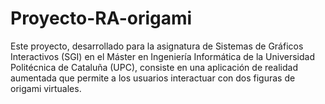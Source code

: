 # Proyecto-RA-origami
Este proyecto, desarrollado para la asignatura de Sistemas de Gráficos Interactivos (SGI) en el Máster en Ingeniería Informática de la Universidad Politécnica de Cataluña (UPC), consiste en una aplicación de realidad aumentada que permite a los usuarios interactuar con dos figuras de origami virtuales.
